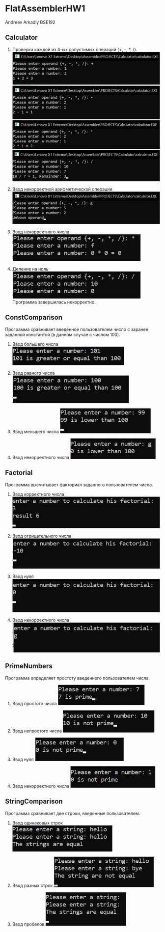 # FlatAssemblerHW1
Andreev Arkadiy BSE192

## Calculator
1) Проверка каждой из 4-ых допустимых операций (+, -, *, /).
![ScreenShot](Calculator/plus.jpg?raw=true)
![ScreenShot](Calculator/minus.jpg?raw=true)
![ScreenShot](Calculator/multiplication.jpg?raw=true)
![ScreenShot](Calculator/division.jpg?raw=true)

2) Ввод некорректной арифметической операции
![ScreenShot](Calculator/letter.jpg?raw=true)

3) Ввод некорректного числа
![ScreenShot](Calculator/incorrect_operand.jpg?raw=true)

4) Деление на ноль
![ScreenShot](Calculator/zero.jpg?raw=true)
Программа завершилась некорректно.

## ConstComparison
Программа сравнивает введенное пользователем число с заранее заданной константой (в данном случае с числом 100).
1) Ввод большего числа
![ScreenShot](ConstComparison/greater.jpg)

2) Ввод равного числа
![ScreenShot](ConstComparison/equal.jpg?raw=true)

3) Ввод меньшего числа
![ScreenShot](ConstComparison/lower.jpg?raw=true)

4) Ввод некорректного числа
![ScreenShot](ConstComparison/letter.jpg?raw=true)

## Factorial
Программа высчитывает факториал заданного пользователем числа.
1) Ввод корректного числа
![ScreenShot](Factorial/normal.jpg?raw=true)

2) Ввод отрицательного числа
![ScreenShot](Factorial/negative.jpg?raw=true)

3) Ввод нуля
![ScreenShot](Factorial/zero.jpg?raw=true)

4) Ввод некорректного числа
![ScreenShot](Factorial/letter.jpg?raw=true)

## PrimeNumbers
Программа определяет простоту введенного пользователем числа.
1) Ввод простого числа
![ScreenShot](PrimeNumbers/prime.jpg?raw=true)

2) Ввод непростого числа
![ScreenShot](PrimeNumbers/notPrime.jpg?raw=true)

3) Ввод нуля
![ScreenShot](PrimeNumbers/zero.jpg?raw=true)

4) Ввод некорректного числа
![ScreenShot](PrimeNumbers/letter.jpg?raw=true)

## StringComparison
Программа сравнивает две строки, введенные пользователем.
1) Ввод одинаковых строк
![ScreenShot](StringComparison/equal.jpg?raw=true)

2) Ввод разных строк
![ScreenShot](StringComparison/unequal.jpg?raw=true)

3) Ввод пробелов
![ScreenShot](StringComparison/spaces.jpg?raw=true)

